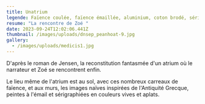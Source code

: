 ```yaml
---
title: Unatrium
legende: Faïence coulée, faïence émaillée, aluminium, coton brodé, sérigraphies, 2018
resume: "La rencontre de Zoé "
date: 2023-09-24T12:02:06.441Z
thumbnail: /images/uploads/dnsep_peanhoat-9.jpg
gallery:
  - /images/uploads/medicis1.jpg
---
```

D'après le roman de Jensen, la reconstitution fantasmée d'un atrium où le narrateur et Zoé se rencontrent enfin. 

L﻿e lieu même de l'atrium est au sol, avec ces nombreux carreaux de faïence, et aux murs, les images naïves inspirées de l'Antiquité Grecque, peintes à l'émail et sérigraphiées en couleurs vives et aplats.